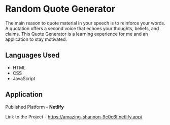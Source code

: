 
# Random Quote Generator 

The main reason to quote material in your speech is to reinforce your words. A quotation offers a second voice that echoes your thoughts, beliefs, and claims.
This Quote Generator is a learning experience for me and an application to stay motivated.


## Languages Used

- HTML
- CSS
- JavaScript

## Application

Published Platform - **Netlify**

Link to the Project - https://amazing-shannon-9c0c6f.netlify.app/
